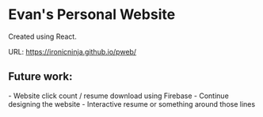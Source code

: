 # Evan's Personal Website

Created using React.

URL: https://ironicninja.github.io/pweb/

<h2> Future work: </h2>
- Website click count / resume download using Firebase
- Continue designing the website
- Interactive resume or something around those lines